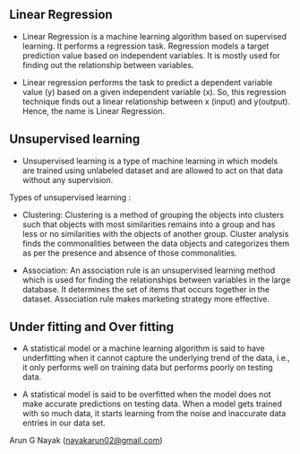 
## Linear Regression

- Linear Regression is a machine learning algorithm based on supervised learning. It performs a regression task. Regression models a target prediction value based on independent variables. It is mostly used for finding out the relationship between variables.

- Linear regression performs the task to predict a dependent variable value (y) based on a given independent variable (x). So, this regression technique finds out a linear relationship between x (input) and y(output). Hence, the name is Linear Regression.

## Unsupervised learning 

- Unsupervised learning is a type of machine learning in which models are trained using unlabeled dataset and are allowed to act on that data without any supervision.

Types of unsupervised learning : 

- Clustering: Clustering is a method of grouping the objects into clusters such that objects with most similarities remains into a group and has less or no similarities with the objects of another group. Cluster analysis finds the commonalities between the data objects and categorizes them as per the presence and absence of those commonalities.

- Association: An association rule is an unsupervised learning method which is used for finding the relationships between variables in the large database. It determines the set of items that occurs together in the dataset. Association rule makes marketing strategy more effective. 

## Under fitting and Over fitting

- A statistical model or a machine learning algorithm is said to have underfitting when it cannot capture the underlying trend of the data, i.e., it only performs well on training data but performs poorly on testing data.

- A statistical model is said to be overfitted when the model does not make accurate predictions on testing data. When a model gets trained with so much data, it starts learning from the noise and inaccurate data entries in our data set.


Arun G Nayak
(nayakarun02@gmail.com)
